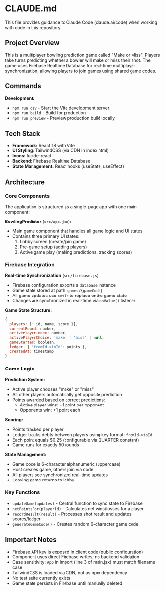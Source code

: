 # CLAUDE.md

This file provides guidance to Claude Code (claude.ai/code) when working with code in this repository.

## Project Overview

This is a multiplayer bowling prediction game called "Make or Miss". Players take turns predicting whether a bowler will make or miss their shot. The game uses Firebase Realtime Database for real-time multiplayer synchronization, allowing players to join games using shared game codes.

## Commands

**Development:**
- `npm run dev` - Start the Vite development server
- `npm run build` - Build for production
- `npm run preview` - Preview production build locally

## Tech Stack

- **Framework:** React 18 with Vite
- **UI Styling:** TailwindCSS (via CDN in index.html)
- **Icons:** lucide-react
- **Backend:** Firebase Realtime Database
- **State Management:** React hooks (useState, useEffect)

## Architecture

### Core Components

The application is structured as a single-page app with one main component:

**BowlingPredictor** (`src/app.jsx`):
- Main game component that handles all game logic and UI states
- Contains three primary UI states:
  1. Lobby screen (create/join game)
  2. Pre-game setup (adding players)
  3. Active game play (making predictions, tracking scores)

### Firebase Integration

**Real-time Synchronization** (`src/firebase.js`):
- Firebase configuration exports a `database` instance
- Game state stored at path: `games/{gameCode}`
- All game updates use `set()` to replace entire game state
- Changes are synchronized in real-time via `onValue()` listener

**Game State Structure:**
```javascript
{
  players: [{ id, name, score }],
  currentRound: number,
  activePlayerIndex: number,
  activePlayerChoice: 'make' | 'miss' | null,
  gameStarted: boolean,
  ledger: { "fromId->toId": points },
  createdAt: timestamp
}
```

### Game Logic

**Prediction System:**
- Active player chooses "make" or "miss"
- All other players automatically get opposite prediction
- Points awarded based on correct predictions:
  - Active player wins: +1 point per opponent
  - Opponents win: +1 point each

**Scoring:**
- Points tracked per player
- Ledger tracks debts between players using key format: `fromId->toId`
- Each point equals $0.25 (configurable via QUARTER constant)
- Game runs for exactly 50 rounds

**State Management:**
- Game code is 6-character alphanumeric (uppercase)
- Host creates game, others join via code
- All players see synchronized real-time updates
- Leaving game returns to lobby

### Key Functions

- `updateGame(updates)` - Central function to sync state to Firebase
- `netPointsFor(playerId)` - Calculates net wins/losses for a player
- `recordResult(result)` - Processes shot result and updates scores/ledger
- `generateGameCode()` - Creates random 6-character game code

## Important Notes

- Firebase API key is exposed in client code (public configuration)
- Component uses direct Firebase writes; no backend validation
- Case sensitivity: `App` in import (line 3 of main.jsx) must match filename case
- TailwindCSS is loaded via CDN, not as npm dependency
- No test suite currently exists
- Game state persists in Firebase until manually deleted